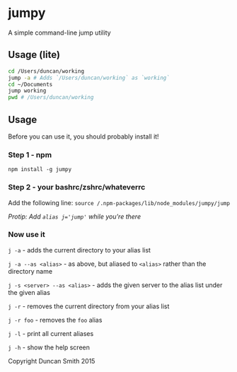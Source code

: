 # jumpy

A simple command-line jump utility

## Usage (lite)

```sh
cd /Users/duncan/working
jump -a # Adds `/Users/duncan/working` as `working`
cd ~/Documents
jump working
pwd # /Users/duncan/working
```

## Usage


Before you can use it, you should probably install it!

### Step 1 - npm
`npm install -g jumpy`

### Step 2 - your bashrc/zshrc/whateverrc
Add the following line: `source /.npm-packages/lib/node_modules/jumpy/jump`

*Protip: Add `alias j='jump'` while you're there*

### Now use it

`j -a` - adds the current directory to your alias list

`j -a --as <alias>` - as above, but aliased to `<alias>` rather than the directory name

`j -s <server> --as <alias>` - adds the given server to the alias list under the given alias

`j -r` - removes the current directory from your alias list

`j -r foo` - removes the `foo` alias

`j -l` - print all current aliases

`j -h` - show the help screen


Copyright Duncan Smith 2015
